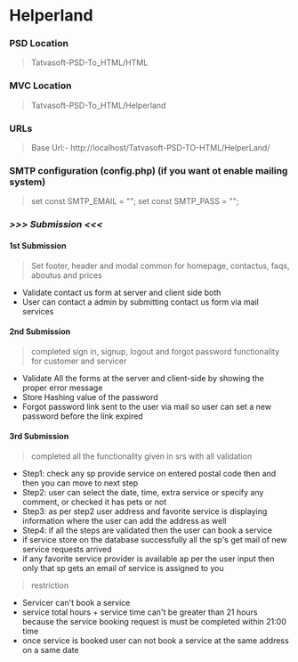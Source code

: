 # Helperland

### PSD Location
> Tatvasoft-PSD-To_HTML/HTML

### MVC Location
> Tatvasoft-PSD-To_HTML/Helperland

### URLs 
> Base Url:- http://localhost/Tatvasoft-PSD-TO-HTML/HelperLand/

### SMTP configuration (config.php) (if you want ot enable mailing system)
>set const SMTP_EMAIL = "";
>set const SMTP_PASS = ""; 

### ***>>> Submission <<<***
#### 1st Submission
  > Set footer, header and modal common for homepage, contactus, faqs, aboutus and prices
  - Validate contact us form at server and client side both
  - User can contact a admin by submitting contact us form via mail services 


#### 2nd Submission
> completed sign in, signup, logout and forgot password functionality for customer and servicer
 - Validate All the forms at the server and client-side by showing the proper error message
 - Store Hashing value of the password
 - Forgot password link sent to the user via mail so user can set a new password before the link expired


#### 3rd Submission
> completed all the functionality given in srs with all validation
  - Step1: check any sp provide service on entered postal code then and then you can move to next step
  - Step2: user can select the date, time, extra service or specify any comment, or checked it has pets or not 
  - Step3: as per step2 user address and favorite service is displaying information where the user can add the address as well
  - Step4: if all the steps are validated then the user can book a service
  - if service store on the database successfully all the sp's get mail of new service requests arrived
  - if any favorite service provider is available ap per the user input then only that sp gets an email of service is assigned to you 
> restriction
  - Servicer can't book a service
  - service total hours + service time can't be greater than 21 hours because the service booking request is must be completed within 21:00 time
  - once service is booked user can not book a service at the same address on a same date
 
